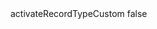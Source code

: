 <?xml version="1.0" encoding="UTF-8"?>
<CustomMetadata xmlns="http://soap.sforce.com/2006/04/metadata">
    <label>activateRecordTypeCustom</label>
    <protected>false</protected>
</CustomMetadata>
